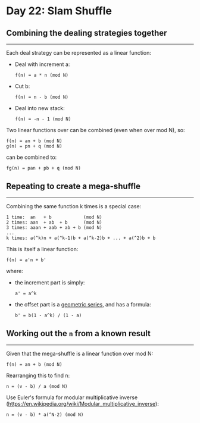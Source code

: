 # Day 22: Slam Shuffle

## Combining the dealing strategies together
--------------------------------------------

Each deal strategy can be represented as a linear function:

* Deal with increment a:

      f(n) = a * n (mod N)

* Cut b:

      f(n) = n - b (mod N)

* Deal into new stack:

      f(n) = -n - 1 (mod N)

Two linear functions over can be combined (even when over mod N), so:

    f(n) = an + b (mod N)
    g(n) = pn + q (mod N)

can be combined to:

    fg(n) = pan + pb + q (mod N)

## Repeating to create a mega-shuffle
-------------------------------------

Combining the same function k times is a special case:

    1 time:  an   + b            (mod N)
    2 times: aan  + ab  + b      (mod N)
    3 times: aaan + aab + ab + b (mod N)
    ...
    k times: a(^k)n + a(^k-1)b + a(^k-2)b + ... + a(^2)b + b
 
This is itself a linear function:

    f(n) = a'n + b'

where:

   * the increment part is simply:

         a' = a^k

   * the offset part is a [geometric series](https://en.wikipedia.org/wiki/Geometric_progression#Geometric_series), and has a formula:

         b' = b(1 - a^k) / (1 - a)

## Working out the `n` from a known result
------------------------------------------

Given that the mega-shuffle is a linear function over mod N:

    f(n) = an + b (mod N)

Rearranging this to find n:

    n = (v - b) / a (mod N)

Use Euler's formula for modular multiplicative inverse (https://en.wikipedia.org/wiki/Modular_multiplicative_inverse):

    n = (v - b) * a(^N-2) (mod N)